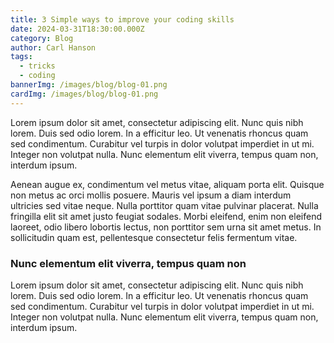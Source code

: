 ```yaml
---
title: 3 Simple ways to improve your coding skills
date: 2024-03-31T18:30:00.000Z
category: Blog
author: Carl Hanson
tags:
  - tricks
  - coding
bannerImg: /images/blog/blog-01.png
cardImg: /images/blog/blog-01.png
---
```


Lorem ipsum dolor sit amet, consectetur adipiscing elit. Nunc quis nibh lorem. Duis sed odio lorem. In a efficitur leo. Ut venenatis rhoncus quam sed condimentum. Curabitur vel turpis in dolor volutpat imperdiet in ut mi. Integer non volutpat nulla. Nunc elementum elit viverra, tempus quam non, interdum ipsum.

Aenean augue ex, condimentum vel metus vitae, aliquam porta elit. Quisque non metus ac orci mollis posuere. Mauris vel ipsum a diam interdum ultricies sed vitae neque. Nulla porttitor quam vitae pulvinar placerat. Nulla fringilla elit sit amet justo feugiat sodales. Morbi eleifend, enim non eleifend laoreet, odio libero lobortis lectus, non porttitor sem urna sit amet metus. In sollicitudin quam est, pellentesque consectetur felis fermentum vitae.

### Nunc elementum elit viverra, tempus quam non

Lorem ipsum dolor sit amet, consectetur adipiscing elit. Nunc quis nibh lorem. Duis sed odio lorem. In a efficitur leo. Ut venenatis rhoncus quam sed condimentum. Curabitur vel turpis in dolor volutpat imperdiet in ut mi. Integer non volutpat nulla. Nunc elementum elit viverra, tempus quam non, interdum ipsum.

